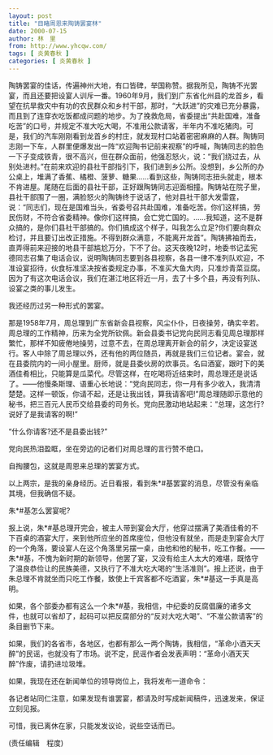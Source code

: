 ```yaml
---
layout: post
title: "目睹周恩来陶铸罢宴林"
date: 2000-07-15
author: 林　里
from: http://www.yhcqw.com/
tags: [ 炎黄春秋 ]
categories: [ 炎黄春秋 ]
---
```





陶铸罢宴的佳话，传遍神州大地，有口皆碑，举国称赞。据我所见，陶铸不光罢宴，而且还要把设宴人训斥一番。1960年9月，我们到广东省化州县的龙首乡，看望在抗旱救灾中有功的农民群众和乡村干部，那时，“大跃进”的灾难已充分暴露，而且到了连穿衣吃饭都成问题的地步。为了挽救危局，省委提出“共赴国难，准备吃苦”的口号，并规定不准大吃大喝，不准用公款请客，半年内不准吃猪肉。可是，我们的汽车刚刚看到龙首乡的村庄，就发现村口站着密密麻麻的人群。陶铸同志刚一下车，人群里便爆发出一阵“欢迎陶书记前来视察”的呼喊，陶铸同志的脸色一下子变成铁青，很不高兴，但在群众面前，他强忍怒火，说：“我们绕过去，从别处进村。”在前来欢迎的县社干部指引下，我们进到乡公所。没想到，乡公所的办公桌上，堆满了香蕉、橘橙、菠萝、糖果……看到这些，陶铸同志扭头就走，根本不肯进屋。尾随在后面的县社干部，正好跟陶铸同志迎面相撞。陶铸站在院子里，县社干部围了一圈，满脸怒火的陶铸终于说话了，他对县社干部大发雷霆，说：“同志们，现在是国难当头，省委号召共赴国难，准备吃苦。你们这样搞，劳民伤财，不符合省委精神。像你们这样搞，会亡党亡国的。……我知道，这不是群众搞的，是你们县社干部搞的。你们搞成这个样子，叫我怎么立足?你们要向群众检讨，并且要订出改正措施。不得到群众满意，不能离开龙首”。陶铸拂袖而去，直弄得前来迎接的地县干部尴尬万分，下不了台。这天夜晚12时，地委书记孟宪德同志召集了电话会议，说明陶铸同志要到各县视察，各县一律不准列队欢迎，不准设宴招待，伙食标准坚决按省委规定办事，不准买大鱼大肉，只准炒青菜豆腐。因为了有这次电话会议，我们在湛江地区将近一月，去了十多个县，再没有列队、设宴之类的事儿发生。

我还经历过另一种形式的罢宴。


那是1958年7月，周总理到广东省新会县视察，风尘仆仆，日夜操劳，确实辛若。周总理的工作精神，历来为全党所钦佩。新会县委书记党向民同志看见周总理那样繁忙，那样不知疲倦地操劳，过意不去，在周总理离开新会的前夕，决定设宴送行。客人中除了周总理以外，还有他的两位随员，再就是我们三位记者。宴会，就在县委院内的一间小屋里。厨师，就是县委伙房的炊事员。名曰酒宴，跟时下的美酒佳肴相比，只能算是瓜菜代。尽管这样，在吃喝将近结束时，周总理还是说话了。——他慢条斯理、语重心长地说：“党向民同志，你一月有多少收入，我清清楚楚。这样一顿饭，你请不起，还是让我出钱，算我请客吧!”周总理随即示意他的秘书，把三百元人民币交给县委的司务长。党向民激动地站起来：“总理，这怎行?说好了是我请客的啊!”

“什么你请客?还不是县委出钱?”

党向民热泪盈眶，坐在旁边的记者们对周总理的言行赞不绝口。

自掏腰包，这就是周恩来总理的罢宴方式。

以上两宗，是我的亲身经历。近日看报，看到朱*#基罢宴的消息，尽管没有亲临其境，但我确信不疑。

朱*#基怎么罢宴呢?


报上说，朱*#基总理开完会，被主人带到宴会大厅，他穿过摆满了美酒佳肴的不下百桌的酒宴大厅，来到他所应坐的首席座位，但他没有就坐，而是走到宴会大厅的一个角落，要设宴人在这个角落里另摆一桌，由他和他的秘书，吃工作餐。——朱*#基，不愧为新时期的新领导，他罢了宴，又没有给主人太大的难堪，既恪守了温良恭俭让的民族美德，又执行了不准大吃大喝的“生活准则”。报上还说，由于朱总理不肯就坐而只吃工作餐，致使上千宾客都不吃酒宴，朱*#基这一手真是高明。


如果，各个部委办都有这么一个朱*#基，我相信，中纪委的反腐倡廉的诸多文件，也就可以省却了，起码可以把反腐部分的“反对大吃大喝”、“不准公款请客”的条目删节下来。


如果，我们的各省市，各地区，也都有那么一两个陶铸，我相信，“革命小酒天天醉”的民谣，也就没有了市场。说不定，民谣作者会发表声明：“革命小酒天天醉”作废，请扔进垃圾堆。

如果，我现在还在新闻单位的领导岗位上，我将发布一道命令：

各记者站同仁注意，如果发现有谁罢宴，都请及时写成新闻稿件，迅速发来，保证立刻见报。

可惜，我已离休在家，只能发发议论，说些空话而已。

(责任编辑　程度)


